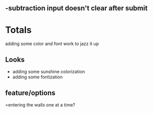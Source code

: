 -subtraction input doesn't clear after submit
-
# Totals
adding some color and font work to jazz it up
## Looks
- adding some sunshine colorization
- adding some fontization
 
## feature/options
=entering the walls one at a time?

